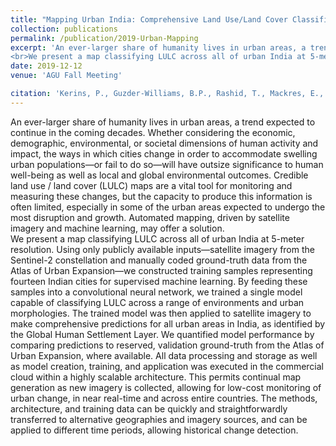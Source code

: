 ```yaml
---
title: "Mapping Urban India: Comprehensive Land Use/Land Cover Classification of Urban Areas Using Public Imagery and Machine Learning"
collection: publications
permalink: /publication/2019-Urban-Mapping
excerpt: 'An ever-larger share of humanity lives in urban areas, a trend expected to continue in the coming decades. Whether considering the economic, demographic, environmental, or societal dimensions of human activity and impact, the ways in which cities change in order to accommodate swelling urban populations—or fail to do so—will have outsize significance to human well-being as well as local and global environmental outcomes. Credible land use / land cover (LULC) maps are a vital tool for monitoring and measuring these changes, but the capacity to produce this information is often limited, especially in some of the urban areas expected to undergo the most disruption and growth. Automated mapping, driven by satellite imagery and machine learning, may offer a solution.
<br>We present a map classifying LULC across all of urban India at 5-meter resolution. Using only publicly available inputs—satellite imagery from the Sentinel-2 constellation and manually coded ground-truth data from the Atlas of Urban Expansion—we constructed training samples representing fourteen Indian cities for supervised machine learning. By feeding these samples into a convolutional neural network, we trained a single model capable of classifying LULC across a range of environments and urban morphologies. The trained model was then applied to satellite imagery to make comprehensive predictions for all urban areas in India, as identified by the Global Human Settlement Layer. We quantified model performance by comparing predictions to reserved, validation ground-truth from the Atlas of Urban Expansion, where available. All data processing and storage as well as model creation, training, and application was executed in the commercial cloud within a highly scalable architecture. This permits continual map generation as new imagery is collected, allowing for low-cost monitoring of urban change, in near real-time and across entire countries. The methods, architecture, and training data can be quickly and straightforwardly transferred to alternative geographies and imagery sources, and can be applied to different time periods, allowing historical change detection.'
date: 2019-12-12
venue: 'AGU Fall Meeting'

citation: 'Kerins, P., Guzder-Williams, B.P., Rashid, T., Mackres, E., Pietraszkiewicz, E. (2019), Mapping Urban India: Comprehensive Land Use/Land Cover Classification of Urban Areas Using Public Imagery and Machine Learning, Abstract [IN42A-07] presented at 2019 Fall Meeting, AGU, San Francisco, CA, 9-13 Dec.'
---
```

An ever-larger share of humanity lives in urban areas, a trend expected to continue in the coming decades. Whether considering the economic, demographic, environmental, or societal dimensions of human activity and impact, the ways in which cities change in order to accommodate swelling urban populations—or fail to do so—will have outsize significance to human well-being as well as local and global environmental outcomes. Credible land use / land cover (LULC) maps are a vital tool for monitoring and measuring these changes, but the capacity to produce this information is often limited, especially in some of the urban areas expected to undergo the most disruption and growth. Automated mapping, driven by satellite imagery and machine learning, may offer a solution.
<br>We present a map classifying LULC across all of urban India at 5-meter resolution. Using only publicly available inputs—satellite imagery from the Sentinel-2 constellation and manually coded ground-truth data from the Atlas of Urban Expansion—we constructed training samples representing fourteen Indian cities for supervised machine learning. By feeding these samples into a convolutional neural network, we trained a single model capable of classifying LULC across a range of environments and urban morphologies. The trained model was then applied to satellite imagery to make comprehensive predictions for all urban areas in India, as identified by the Global Human Settlement Layer. We quantified model performance by comparing predictions to reserved, validation ground-truth from the Atlas of Urban Expansion, where available. All data processing and storage as well as model creation, training, and application was executed in the commercial cloud within a highly scalable architecture. This permits continual map generation as new imagery is collected, allowing for low-cost monitoring of urban change, in near real-time and across entire countries. The methods, architecture, and training data can be quickly and straightforwardly transferred to alternative geographies and imagery sources, and can be applied to different time periods, allowing historical change detection.
